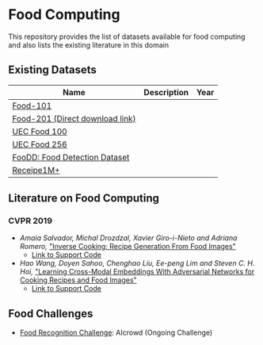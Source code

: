 # Food Computing
This repository provides the list of datasets available for food computing and also lists the existing literature in this domain

## Existing Datasets
| Name        | Description                                  | Year |
|-------------|----------------------------------------------|------|  
| [Food-101](https://www.vision.ee.ethz.ch/datasets_extra/food-101/) | | |
| [Food-201 (Direct download link)](https://storage.googleapis.com/food201/food201.zip) | | |
| [UEC Food 100](http://foodcam.mobi/dataset100.html) | | |
| [UEC Food 256](http://foodcam.mobi/dataset256.html) | | |
| [FooDD: Food Detection Dataset](http://www.site.uottawa.ca/~shervin/food/) | | |
| [Receipe1M+](http://im2recipe.csail.mit.edu/) | | |

## Literature on Food Computing
### CVPR 2019
- _Amaia Salvador, Michal Drozdzal, Xavier Giro-i-Nieto and Adriana Romero,_ ["Inverse Cooking: Recipe Generation From Food Images"](http://openaccess.thecvf.com/content_CVPR_2019/papers/Salvador_Inverse_Cooking_Recipe_Generation_From_Food_Images_CVPR_2019_paper.pdf)
  - [Link to Support Code](https://github.com/facebookresearch/inversecooking)
- _Hao Wang, Doyen Sahoo, Chenghao Liu, Ee-peng Lim and Steven C. H. Hoi,_ ["Learning Cross-Modal Embeddings With Adversarial Networks for Cooking Recipes and Food Images"](http://openaccess.thecvf.com/content_CVPR_2019/papers/Wang_Learning_Cross-Modal_Embeddings_With_Adversarial_Networks_for_Cooking_Recipes_and_CVPR_2019_paper.pdf)
  - [Link to Support Code](https://github.com/hwang1996/ACME)

## Food Challenges
- [Food Recognition Challenge](https://www.aicrowd.com/challenges/food-recognition-challenge): AIcrowd (Ongoing Challenge)
